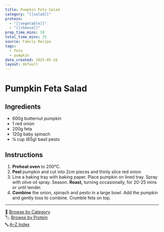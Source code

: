 ```yaml
---
title: Pumpkin Feta Salad
category: "[[salad]]"
protein:
  - "[[vegetable]]"
  - "[[cheese]]"
prep_time_mins: 10
total_time_mins: 25
source: Family Recipe
tags:
  - feta
  - pumpkin
date_created: 2025-05-16
layout: default
---
```


# Pumpkin Feta Salad

## Ingredients

- 600g butternut pumpkin
- 1 red onion
- 200g feta
- 120g baby spinach  
- ¼ cup (65g) basil pesto

## Instructions

1. **Preheat oven** to 200°C.
2. **Peel** pumpkin and cut into 2cm pieces and thinly slice red onion
3. Line a baking tray with baking paper. Place pumpkin on lined tray. Spray with olive oil spray. Season. **Roast,** turning occasionally, for 20-25 mins or until tender.
4. **Combine** the onion, spinach and pesto in a large bowl. Add the pumpkin and gently toss to combine. Crumble feta on top.


---

📁 [Browse by Category](../indexes/categories.md)  
🏷️ [Browse by Protein](../indexes/protein.md)  
🔤 [A–Z Index](../indexes/alphabet.md)
